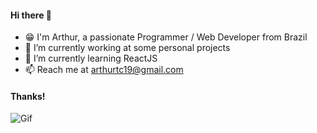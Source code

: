 #### Hi there 👋

- 😁 I'm Arthur, a passionate Programmer / Web Developer from Brazil
- 🔭 I’m currently working at some personal projects
- 🌱 I’m currently learning ReactJS
- 📫 Reach me at arthurtc19@gmail.com

#### Thanks!

![Gif](https://pa1.narvii.com/7448/d7d6bbb68f4bf9e359c28eaf9eac6d2af3d569eer1-540-810_hq.gif)

<!--
**arthurtc30/arthurtc30** is a ✨ _special_ ✨ repository because its `README.md` (this file) appears on your GitHub profile.

Here are some ideas to get you started:

- 🔭 I’m currently working on ...
- 🌱 I’m currently learning ...
- 👯 I’m looking to collaborate on ...
- 🤔 I’m looking for help with ...
- 💬 Ask me about ...
- 📫 How to reach me: ...
- 😄 Pronouns: ...
- ⚡ Fun fact: ...
-->

